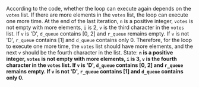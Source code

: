 According to the code, whether the loop can execute again depends on the `votes` list. If there are more elements in the `votes` list, the loop can execute one more time. At the end of the last iteration, `n` is a positive integer, `votes` is not empty with more elements, `i` is 2, `v` is the third character in the `votes` list. If `v` is 'D', `d_queue` contains [0, 2] and `r_queue` remains empty. If `v` is not 'D', `r_queue` contains [1] and `d_queue` contains only 0. Therefore, for the loop to execute one more time, the `votes` list should have more elements, and the next `v` should be the fourth character in the list.
State: **`n` is a positive integer, `votes` is not empty with more elements, `i` is 3, `v` is the fourth character in the `votes` list. If `v` is 'D', `d_queue` contains [0, 2] and `r_queue` remains empty. If `v` is not 'D', `r_queue` contains [1] and `d_queue` contains only 0.**